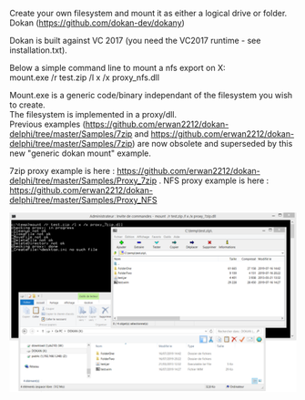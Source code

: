 Create your own filesystem and mount it as either a logical drive or folder.
Dokan (https://github.com/dokan-dev/dokany) <br/>


Dokan is built against VC 2017 (you need the VC2017 runtime - see installation.txt).<br/>

Below a simple command line to mount a nfs export on X:<br/>
mount.exe /r test.zip /l x /x proxy_nfs.dll <br/>

Mount.exe is a generic code/binary independant of the filesystem you wish to create. <br/>
The filesystem is implemented in a proxy/dll. <br/>
Previous examples (https://github.com/erwan2212/dokan-delphi/tree/master/Samples/7zip and https://github.com/erwan2212/dokan-delphi/tree/master/Samples/7zip) are now obsolete and superseded by this new "generic dokan mount" example.

7zip proxy example is here : https://github.com/erwan2212/dokan-delphi/tree/master/Samples/Proxy_7zip .
NFS proxy example is here : https://github.com/erwan2212/dokan-delphi/tree/master/Samples/Proxy_NFS

![Screenshot](screenshot.png)


